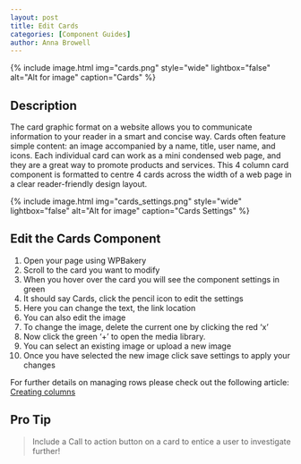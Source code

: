 ```yaml
---
layout: post
title: Edit Cards
categories: [Component Guides]
author: Anna Browell
---
```

{% include image.html img="cards.png" style="wide" lightbox="false" alt="Alt for image" caption="Cards" %}


## Description

The card graphic format on a website allows you to communicate information to your reader in a smart and concise way. Cards often feature simple content: an image accompanied by a name, title, user name, and icons. Each individual card can work as a mini condensed web page, and they are a great way to promote products and services. This 4 column card component is formatted to centre 4 cards across the width of a web page in a clear reader-friendly design layout.

{% include image.html img="cards_settings.png" style="wide" lightbox="false" alt="Alt for image" caption="Cards Settings" %}


## Edit the Cards Component

1. Open your page using WPBakery
2. Scroll to the card you want to modify
3. When you hover over the card you will see the component settings in green
4. It should say Cards, click the pencil icon to edit the settings
5. Here you can change the text, the link location
6. You can also edit the image
7. To change the image, delete the current one by clicking the red ‘x’
8. Now click the green ‘+’ to open the media library.
9. You can select an existing image or upload a new image
10. Once you have selected the new image click save settings to apply your changes



For further details on managing rows please check out the following article:
[Creating columns](/Shutta-Cognita-NextGen/SettingUpAGrid/)


## Pro Tip
> Include a Call to action button on a card to entice a user to investigate further!


